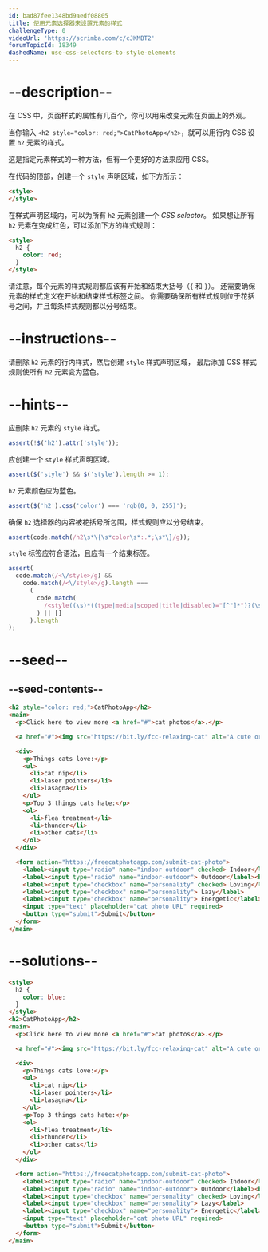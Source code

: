 ```yaml
---
id: bad87fee1348bd9aedf08805
title: 使用元素选择器来设置元素的样式
challengeType: 0
videoUrl: 'https://scrimba.com/c/cJKMBT2'
forumTopicId: 18349
dashedName: use-css-selectors-to-style-elements
---
```


# --description--

在 CSS 中，页面样式的属性有几百个，你可以用来改变元素在页面上的外观。

当你输入 `<h2 style="color: red;">CatPhotoApp</h2>`，就可以用行内 CSS 设置 `h2` 元素的样式。

这是指定元素样式的一种方法，但有一个更好的方法来应用 CSS。

在代码的顶部，创建一个 `style` 声明区域，如下方所示：

```html
<style>
</style>
```

在样式声明区域内，可以为所有 `h2` 元素创建一个 <dfn>CSS selector</dfn>。 如果想让所有 `h2` 元素在变成红色，可以添加下方的样式规则：

```html
<style>
  h2 {
    color: red;
  }
</style>
```

请注意，每个元素的样式规则都应该有开始和结束大括号（`{` 和 `}`）。 还需要确保元素的样式定义在开始和结束样式标签之间。 你需要确保所有样式规则位于花括号之间，并且每条样式规则都以分号结束。

# --instructions--

请删除 `h2` 元素的行内样式，然后创建 `style` 样式声明区域， 最后添加 CSS 样式规则使所有 `h2` 元素变为蓝色。

# --hints--

应删除 `h2` 元素的 `style` 样式。

```js
assert(!$('h2').attr('style'));
```

应创建一个 `style` 样式声明区域。

```js
assert($('style') && $('style').length >= 1);
```

`h2` 元素颜色应为蓝色。

```js
assert($('h2').css('color') === 'rgb(0, 0, 255)');
```

确保 `h2` 选择器的内容被花括号所包围，样式规则应以分号结束。

```js
assert(code.match(/h2\s*\{\s*color\s*:.*;\s*\}/g));
```

`style` 标签应符合语法，且应有一个结束标签。

```js
assert(
  code.match(/<\/style>/g) &&
    code.match(/<\/style>/g).length ===
      (
        code.match(
          /<style((\s)*((type|media|scoped|title|disabled)="[^"]*")?(\s)*)*>/g
        ) || []
      ).length
);
```

# --seed--

## --seed-contents--

```html
<h2 style="color: red;">CatPhotoApp</h2>
<main>
  <p>Click here to view more <a href="#">cat photos</a>.</p>

  <a href="#"><img src="https://bit.ly/fcc-relaxing-cat" alt="A cute orange cat lying on its back."></a>

  <div>
    <p>Things cats love:</p>
    <ul>
      <li>cat nip</li>
      <li>laser pointers</li>
      <li>lasagna</li>
    </ul>
    <p>Top 3 things cats hate:</p>
    <ol>
      <li>flea treatment</li>
      <li>thunder</li>
      <li>other cats</li>
    </ol>
  </div>

  <form action="https://freecatphotoapp.com/submit-cat-photo">
    <label><input type="radio" name="indoor-outdoor" checked> Indoor</label>
    <label><input type="radio" name="indoor-outdoor"> Outdoor</label><br>
    <label><input type="checkbox" name="personality" checked> Loving</label>
    <label><input type="checkbox" name="personality"> Lazy</label>
    <label><input type="checkbox" name="personality"> Energetic</label><br>
    <input type="text" placeholder="cat photo URL" required>
    <button type="submit">Submit</button>
  </form>
</main>
```

# --solutions--

```html
<style>
  h2 {
    color: blue;
  }
</style>
<h2>CatPhotoApp</h2>
<main>
  <p>Click here to view more <a href="#">cat photos</a>.</p>

  <a href="#"><img src="https://bit.ly/fcc-relaxing-cat" alt="A cute orange cat lying on its back."></a>

  <div>
    <p>Things cats love:</p>
    <ul>
      <li>cat nip</li>
      <li>laser pointers</li>
      <li>lasagna</li>
    </ul>
    <p>Top 3 things cats hate:</p>
    <ol>
      <li>flea treatment</li>
      <li>thunder</li>
      <li>other cats</li>
    </ol>
  </div>

  <form action="https://freecatphotoapp.com/submit-cat-photo">
    <label><input type="radio" name="indoor-outdoor" checked> Indoor</label>
    <label><input type="radio" name="indoor-outdoor"> Outdoor</label><br>
    <label><input type="checkbox" name="personality" checked> Loving</label>
    <label><input type="checkbox" name="personality"> Lazy</label>
    <label><input type="checkbox" name="personality"> Energetic</label><br>
    <input type="text" placeholder="cat photo URL" required>
    <button type="submit">Submit</button>
  </form>
</main>
```
